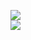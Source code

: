[![](https://img.shields.io/badge/Made%20With-Github%20Spray-lightgrey.svg?style=for-the-badge&logo=github)](https://github.com/Annihil/github-spray#24955)  
[![](https://i.imgur.com/2DrTn0Z.gif)](https://github.com/Annihil/github-spray)